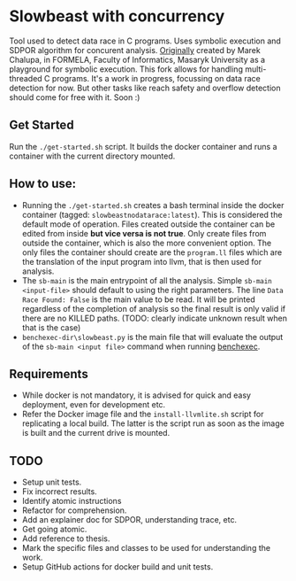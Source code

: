 # Slowbeast with concurrency

Tool used to detect data race in C programs. Uses symbolic execution and SDPOR algorithm for concurent analysis. [Originally](https://gitlab.com/mchalupa/slowbeast) created by Marek Chalupa, in FORMELA, Faculty of Informatics, Masaryk University as a playground for symbolic execution. This fork allows for handling multi-threaded C programs. It's a work in progress, focussing on data race detection for now. But other tasks like reach safety and overflow detection should come for free with it. Soon :)  

## Get Started

Run the `./get-started.sh` script. It builds the docker container and runs a container with the current directory mounted.

## How to use:

- Running the `./get-started.sh` creates a bash terminal inside the docker container (tagged: `slowbeastnodatarace:latest`). This is considered the default mode of operation. Files created outside the container can be edited from inside **but vice versa is not true**. Only create files from outside the container, which is also the more convenient option. The only files the container should create are the `program.ll` files which are the translation of the input program into llvm, that is then used for analysis.
- The `sb-main` is the main entrypoint of all the analysis. Simple `sb-main <input-file>` should default to using the right parameters. The line `Data Race Found: False` is the main value to be read. It will be printed regardless of the completion of analysis so the final result is only valid if there are no KILLED paths. (TODO: clearly indicate unknown result when that is the case)
- `benchexec-dir\slowbeast.py` is the main file that will evaluate the output of the `sb-main <input file>` command when running [benchexec](https://github.com/sosy-lab/benchexec). 


## Requirements

- While docker is not mandatory, it is advised for quick and easy deployment, even for development etc.
- Refer the Docker image file and the `install-llvmlite.sh` script for replicating a local build. The latter is the script run as soon as the image is built and the current drive is mounted.

## TODO

- Setup unit tests.
- Fix incorrect results.
- Identify atomic instructions
- Refactor for comprehension.
- Add an explainer doc for SDPOR, understanding trace, etc.
- Get going atomic.
- Add reference to thesis.
- Mark the specific files and classes to be used for understanding the work.
- Setup GitHub actions for docker build and unit tests.
